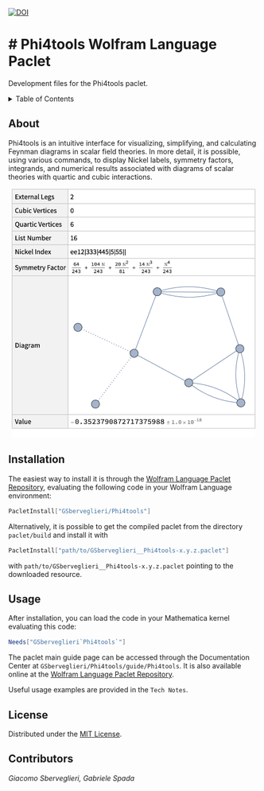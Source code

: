 [![DOI](https://zenodo.org/badge/707118129.svg)](https://zenodo.org/doi/10.5281/zenodo.10021884)

# # Phi4tools Wolfram Language Paclet

Development files for the Phi4tools paclet.

<details>
  <summary>Table of Contents</summary>
  <ol>
    <li><a href="#about">About</a></li>
    <li><a href="#installation">Installation</a></li>
    <li><a href="#usage">Usage</a></li>
    <li><a href="#license">License</a></li>
    <li><a href="#contact">Contributors</a></li>
  </ol>
</details>

## About

Phi4tools is an intuitive interface for visualizing, simplifying, and calculating Feynman diagrams in scalar field theories. In more detail, it is possible, using various commands, to display Nickel labels, symmetry factors, integrands, and numerical results associated with diagrams of scalar theories with quartic and cubic interactions.

<div align="center">
  <img src="images/hero-image.png" width="490">
</div>

## 

<!-- INSTALLATION -->

## Installation

The easiest way to install it is through the [Wolfram Language Paclet Repository][repository-url], evaluating the following code in your Wolfram Language environment:

```mathematica
PacletInstall["GSberveglieri/Phi4tools"]
```

Alternatively, it is possible to get the compiled paclet from the directory `paclet/build` and install it with

```mathematica
PacletInstall["path/to/GSberveglieri__Phi4tools-x.y.z.paclet"]
```

with `path/to/GSberveglieri__Phi4tools-x.y.z.paclet` pointing to the downloaded resource.

<!-- USAGE -->

## Usage

After installation, you can load the code in your Mathematica kernel evaluating this code:

```mathematica
Needs["GSberveglieri`Phi4tools`"]
```

The paclet main guide page can be accessed through the Documentation Center at `GSberveglieri/Phi4tools/guide/Phi4tools`. It is also available online at the [Wolfram Language Paclet Repository][repository-url].

Useful usage examples are provided in the `Tech Notes`.

<!-- LICENSE -->

## License

Distributed under the [MIT License](LICENSE).

<!-- CONTRIBUTORS -->

## Contributors

_Giacomo Sberveglieri, Gabriele Spada_

<!-- MARKDOWN LINKS & IMAGES -->

<!-- https://www.markdownguide.org/basic-syntax/#reference-style-links -->

[hero-image]: images/hero-image.png
[repository-url]: https://resources.wolframcloud.com/PacletRepository/resources/GSberveglieri/Phi4tools/
